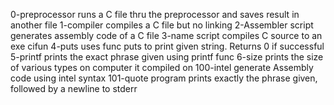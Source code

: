 0-preprocessor runs a C file thru the preprocessor and saves result in another file
1-compiler compiles a C file but no linking
2-Assembler script generates assembly code of a C file
3-name script compiles C source to an exe cifun
4-puts uses func puts to print given string. Returns 0 if successful
5-printf prints the exact phrase given using printf func
6-size prints the size of various types on computer it compiled on
100-intel generate Assembly code using intel syntax
101-quote program prints exactly the phrase given, followed by a newline to stderr
